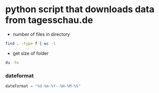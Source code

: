 # python script that downloads data from tagesschau.de

- number of files in directory

```sh
find . -type f | wc -l
```

- get size of folder

```sh
du -hs
```

### dateformat

```python
dateFormat = "%d-%m-%Y--%H-%M-%S"
```
